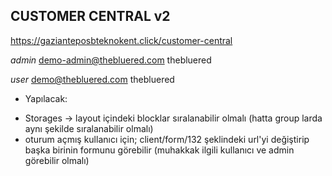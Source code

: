 ## CUSTOMER CENTRAL v2

https://gazianteposbteknokent.click/customer-central

*admin*
demo-admin@thebluered.com
thebluered

*user*
demo@thebluered.com
thebluered



* Yapılacak:
- Storages -> layout içindeki blocklar sıralanabilir olmalı (hatta group larda aynı şekilde sıralanabilir olmalı)
- oturum açmış kullanıcı için; 
  client/form/132 şeklindeki url'yi değiştirip başka birinin formunu görebilir (muhakkak ilgili kullanıcı ve admin görebilir olmalı)